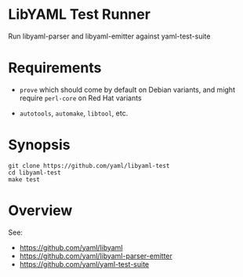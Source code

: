 LibYAML Test Runner
===================

Run libyaml-parser and libyaml-emitter against yaml-test-suite

# Requirements

* `prove` which should come by default on Debian variants, and might require
  `perl-core` on Red Hat variants

* `autotools`, `automake`, `libtool`, etc.

# Synopsis

```
git clone https://github.com/yaml/libyaml-test
cd libyaml-test
make test
```

# Overview

See:

* https://github.com/yaml/libyaml
* https://github.com/yaml/libyaml-parser-emitter
* https://github.com/yaml/yaml-test-suite
